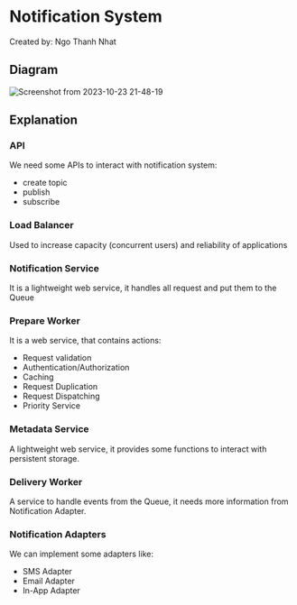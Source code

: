 # Notification System
Created by: Ngo Thanh Nhat
## Diagram
![Screenshot from 2023-10-23 21-48-19](https://github.com/ngothanhnhat/notification-system/assets/9256201/548076e2-c8c0-493c-b22d-74234ddceaee)
## Explanation
### API
We need some APIs to interact with notification system:
- create topic
- publish
- subscribe
### Load Balancer
Used to increase capacity (concurrent users) and reliability of applications
### Notification Service
It is a lightweight web service, it handles all request and put them to the Queue
### Prepare Worker
It is a web service, that contains actions:
- Request validation
- Authentication/Authorization
- Caching
- Request Duplication
- Request Dispatching
- Priority Service
### Metadata Service
A lightweight web service, it provides some functions to interact with persistent storage.
### Delivery Worker
A service to handle events from the Queue, it needs more information from Notification Adapter.
### Notification Adapters
We can implement some adapters like:
- SMS Adapter
- Email Adapter
- In-App Adapter
